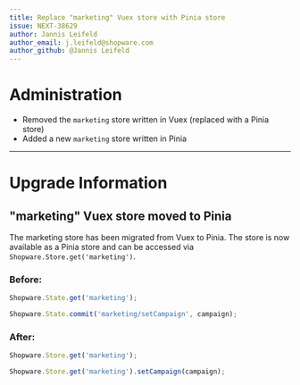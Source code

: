 ```yaml
---
title: Replace "marketing" Vuex store with Pinia store
issue: NEXT-38629
author: Jannis Leifeld
author_email: j.leifeld@shopware.com
author_github: @Jannis Leifeld
---
```

# Administration
* Removed the `marketing` store written in Vuex (replaced with a Pinia store)
* Added a new `marketing` store written in Pinia
___
# Upgrade Information
## "marketing" Vuex store moved to Pinia

The marketing store has been migrated from Vuex to Pinia. The store is now available as a Pinia store and can be accessed via `Shopware.Store.get('marketing')`.

### Before:
```js
Shopware.State.get('marketing');

Shopware.State.commit('marketing/setCampaign', campaign);
```

### After:
```js
Shopware.Store.get('marketing');

Shopware.Store.get('marketing').setCampaign(campaign);
```
